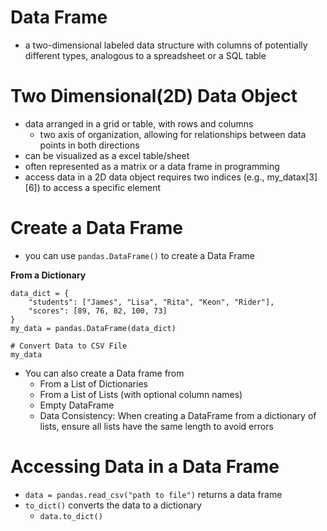 # Data Frame
- a two-dimensional labeled data structure with columns of potentially different types, analogous to a spreadsheet or a SQL table

# Two Dimensional(2D) Data Object
- data arranged in a grid or table, with rows and columns
    - two axis of organization, allowing for relationships between data points in both directions
- can be visualized as a excel table/sheet
- often represented as a matrix or a data frame in programming
- access data in a 2D data object requires two indices (e.g., my_datax[3][6]) to access a specific element

# Create a Data Frame 
- you can use `pandas.DataFrame()` to create a Data Frame

**From a Dictionary**
```
data_dict = {
    "students": ["James", "Lisa", "Rita", "Keon", "Rider"],
    "scores": [89, 76, 82, 100, 73]
}
my_data = pandas.DataFrame(data_dict)

# Convert Data to CSV File
my_data
```
- You can also create a Data frame from
    - From a List of Dictionaries
    - From a List of Lists (with optional column names)
    - Empty DataFrame
    - Data Consistency: When creating a DataFrame from a dictionary of lists, ensure all lists have the same length to avoid errors

# Accessing Data in a Data Frame
- `data = pandas.read_csv("path to file")` returns a data frame
- `to_dict()` converts the data to a dictionary
    - `data.to_dict()`

